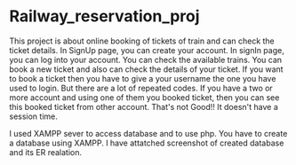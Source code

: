 # Railway_reservation_proj
This project is about online booking of tickets of train and can check the ticket details.
In SignUp page, you can create your account.
In signIn page, you can log into your account.
You can check the available trains. You can book a new ticket and also can check the details of your ticket.
If you want to book a ticket then you have to give a your username the one you have used to login.
But there are a lot of repeated codes.
If you have a two or more account and using one of them you booked ticket, then you can see this booked ticket from other account. That's not Good!! It doesn't have a session time.

I used XAMPP sever to access database and to use php.
You have to create a database using XAMPP. I have attatched screenshot of created database and its ER realation.
